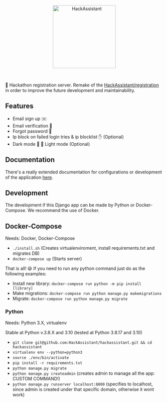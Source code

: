 <br>
<p align="center">
  <img alt="HackAssistant" src="https://avatars2.githubusercontent.com/u/33712329?s=200&v=4" width="200"/>
</p>
<br>

📝 Hackathon registration server. Remake of the [HackAssistant/registration](https://github.com/HackAssistant/registration) in order to improve the future development and maintainability. 

## Features

- Email sign up ✉️
- Email verification 📨
- Forgot password 🤔
- Ip block on failed login tries & ip blocklist ✋ (Optional)
- Dark mode 🌚 🌝 Light mode (Optional)

## Documentation

There's a really extended documentation for configurations or development of the application [here](/docs/README.md).

## Development

The development if this Django app can be made by Python or Docker-Compose. 
We recommend the use of Docker.

## Docker-Compose

Needs: Docker, Docker-Compose

- `./install.sh` (Creates virtualenviroment, install requirements.txt and migrates DB)
- `docker-compose up` (Starts server)

That is all! 😃 If you need to run any python command just do as the following examples:

- Install new library: `docker-compose run python -m pip install [library]`
- Make migrations: `docker-compose run python manage.py makemigrations`
- Migrate: `docker-compose run python manage.py migrate`

### Python

Needs: Python 3.X, virtualenv

Stable at Python v.3.8.X and 3.10 (tested at Python 3.8.17 and 3.10)

- `git clone git@github.com:HackAssistant/hackassistant.git && cd hackassistant`
- `virtualenv env --python=python3`
- `source ./env/bin/activate`
- `pip install -r requirements.txt`
- `python manage.py migrate`
- `python manage.py createadmin` (creates admin to manage all the app: CUSTOM COMMAND!)
- `python manage.py runserver localhost:8000` (specifies to localhost, since admin is created under that specific domain, otherwise it wont work)
